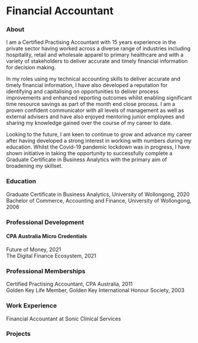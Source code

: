 # **Financial Accountant**

### About

I am a Certified Practising Accountant with 15 years experience in the private sector having worked across a diverse range of industries including hospitality, retail and wholesale apparel to primary healthcare and with a variety of stakeholders to deliver accurate and timely financial information for decision making.

In my roles using my technical accounting skills to deliver accurate and timely financial information, I have also developed a reputation for identifying and capitalising on opportunities to deliver process improvements and enhanced reporting outcomes whilst enabling significant time resource savings as part of the month end close process. I am a proven confident communicator with all levels of management as well as external advisers and have also enjoyed mentoring junior employees and sharing my knowledge gained over the course of my career to date.

Looking to the future, I am keen to continue to grow and advance my career after having developed a strong interest in working with numbers during my education. Whilst the Covid-19 pandemic lockdown was in progress, I have shown initiative in taking the opportunity to successfully complete a Graduate Certificate in Business Analytics with the primary aim of broadening my skillset.

### Education

Graduate Certificate in Business Analytics, University of Wollongong, 2020
Bachelor of Commerce, Accounting and Finance, University of Wollongong, 2006

### Professional Development

#### CPA Australia Micro Credentials

Future of Money, 2021  
The Digital Finance Ecosystem, 2021


### Professional Memberships

Certified Practising Accountant, CPA Australia, 2011  
Golden Key Life Member, Golden Key International Honour Society, 2003

### Work Experience

Financial Accountant at Sonic Clinical Services

### Projects

